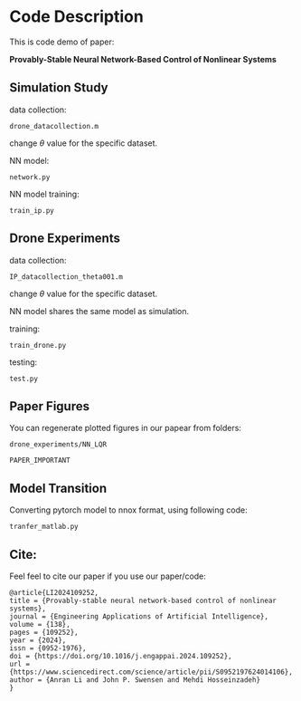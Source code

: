 # Code Description
This is code demo of paper: 

**Provably-Stable Neural Network-Based Control of Nonlinear
Systems**

## Simulation Study
data collection:

    drone_datacollection.m

change $\theta$ value for the specific dataset.

NN model:

    network.py

NN model training:

    train_ip.py

## Drone Experiments
data collection:

    IP_datacollection_theta001.m

change $\theta$ value for the specific dataset.

NN model shares the same model as simulation.

training:

    train_drone.py

testing:

    test.py

## Paper Figures
You can regenerate plotted figures in our papear from folders:

    drone_experiments/NN_LQR

    PAPER_IMPORTANT

## Model Transition
Converting pytorch model to nnox format, using following code:

    tranfer_matlab.py

## Cite:
Feel feel to cite our paper if you use our paper/code:

    @article{LI2024109252,
    title = {Provably-stable neural network-based control of nonlinear systems},
    journal = {Engineering Applications of Artificial Intelligence},
    volume = {138},
    pages = {109252},
    year = {2024},
    issn = {0952-1976},
    doi = {https://doi.org/10.1016/j.engappai.2024.109252},
    url = {https://www.sciencedirect.com/science/article/pii/S0952197624014106},
    author = {Anran Li and John P. Swensen and Mehdi Hosseinzadeh}
    }